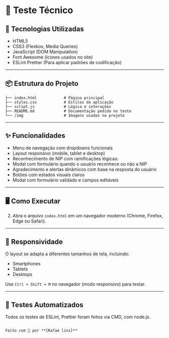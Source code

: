# 🧾 Teste Técnico


## 🔧 Tecnologias Utilizadas

- HTML5
- CSS3 (Flexbox, Media Queries)
- JavaScript (DOM Manipulation)
- Font Awesome (ícones usados no site)
- ESLint Prettier (Para aplicar padrões de codificação)

---

## 📦 Estrutura do Projeto

```
├── index.html            # Página principal
├── styles.css            # Estilos da aplicação
├── script.js             # Lógica e interações
├── README.md             # Documentação pedida no teste
└── /img                  # Imagens usadas no projeto
```

---

## ✨ Funcionalidades

- Menu de navegação com dropdowns funcionais
- Layout responsivo (mobile, tablet e desktop)
- Reconhecimento de NIP com ramificações lógicas:
- Modal com formulário quando o usuário reconhece ou não a NIP
- Agradecimento e alertas dinâmicos com base na resposta do usuário
- Botões com estados visuais claros
- Modal com formulário validado e campos editáveis

---

## 🖥️ Como Executar

2. Abra o arquivo `index.html` em um navegador moderno (Chrome, Firefox, Edge ou Safari).

---

## 📱 Responsividade

O layout se adapta a diferentes tamanhos de tela, incluindo:
- Smartphones
- Tablets
- Desktops

Use `Ctrl + Shift + M` no navegador (modo responsivo) para testar.

---

## 🧪 Testes Automatizados 

Todos os testes de ESLint, Prettier foram feitos via CMD, com node.js.
``` 

Feito com 💙 por **[Rafae lins]**

